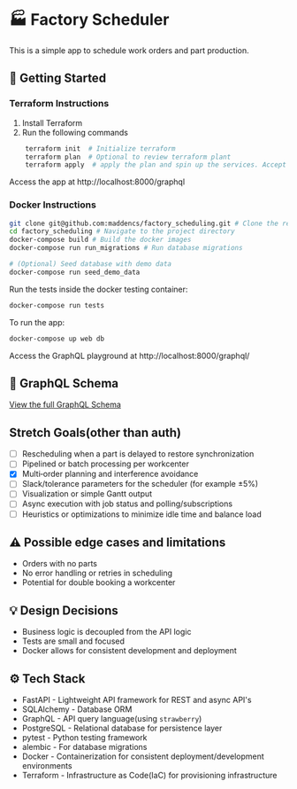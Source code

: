 # 🏭 Factory Scheduler
This is a simple app to schedule work orders and part production.


## 🚀 Getting Started
### Terraform Instructions
1. Install Terraform
2. Run the following commands
```bash
    terraform init  # Initialize terraform
    terraform plan  # Optional to review terraform plant
    terraform apply  # apply the plan and spin up the services. Accept with "yes" when prompted
```
Access the app at http://localhost:8000/graphql

### Docker Instructions
```bash
git clone git@github.com:maddencs/factory_scheduling.git # Clone the repo
cd factory_scheduling # Navigate to the project directory
docker-compose build # Build the docker images
docker-compose run run_migrations # Run database migrations

# (Optional) Seed database with demo data
docker-compose run seed_demo_data
````

Run the tests inside the docker testing container:

```bash
docker-compose run tests
```

To run the app:
```bash
docker-compose up web db
```
Access the GraphQL playground at http://localhost:8000/graphql/

## 🤖 GraphQL Schema
 [View the full GraphQL Schema](./schema.graphql)

## Stretch Goals(other than auth)

- [ ] Rescheduling when a part is delayed to restore synchronization
- [ ] Pipelined or batch processing per workcenter
- [X] Multi‑order planning and interference avoidance
- [ ] Slack/tolerance parameters for the scheduler (for example ±5%)
- [ ] Visualization or simple Gantt output
- [ ] Async execution with job status and polling/subscriptions
- [ ] Heuristics or optimizations to minimize idle time and balance load

## ⚠️ Possible edge cases and limitations
- Orders with no parts
- No error handling or retries in scheduling
- Potential for double booking a workcenter

## 💡 Design Decisions
- Business logic is decoupled from the API logic
- Tests are small and focused
- Docker allows for consistent development and deployment

## ⚙️ Tech Stack
- FastAPI - Lightweight API framework for REST and async API's
- SQLAlchemy - Database ORM
- GraphQL - API query language(using `strawberry`)
- PostgreSQL - Relational database for persistence layer
- pytest - Python testing framework
- alembic - For database migrations
- Docker - Containerization for consistent deployment/development environments
- Terraform - Infrastructure as Code(IaC) for provisioning infrastructure
